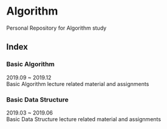 Algorithm
=========
Personal Repository for Algorithm study

## Index
### Basic Algorithm
2019.09 ~ 2019.12  
Basic Algorithm lecture related material and assignments  
### Basic Data Structure
2019.03 ~ 2019.06  
Basic Data Structure lecture related material and assignments  
